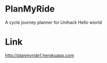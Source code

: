 # PlanMyRide
A cycle journey planner for Unihack
Hello wiorld

# Link  
http://planmyride1.herokuapp.com
